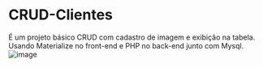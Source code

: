 # CRUD-Clientes
É um projeto básico CRUD com cadastro de imagem e exibição na tabela. Usando Materialize no front-end e PHP no back-end junto com Mysql.
![image](https://user-images.githubusercontent.com/43156649/126239335-3da521a2-a922-43c7-abef-1487be06845a.png)
